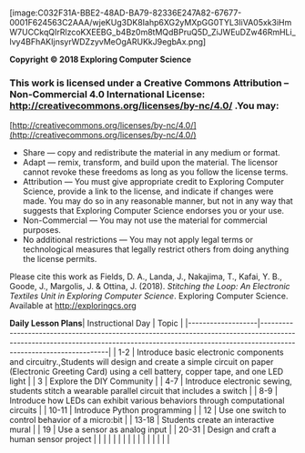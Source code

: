 # 


[image:C032F31A-BBE2-48AD-BA79-82336E247A82-67677-0001F624563C2AAA/wjeKUg3DK8Iahp6XG2yMXpGG0TYL3IiVA05xk3iHmW7UCCkqQIrRlzcoKXEEBG_b4Bz0m8tMQdBPruQ5D_ZiJWEuDZw46RmHLi_lvy4BFhAKIjnsyrWDZzyvMeOgARUKkJ9egbAx.png]

**Copyright © 2018 Exploring Computer Science**
### This work is licensed under a Creative Commons Attribution – Non-Commercial 4.0 International License:  http://creativecommons.org/licenses/by-nc/4.0/ .You may:

[http://creativecommons.org/licenses/by-nc/4.0/](http://creativecommons.org/licenses/by-nc/4.0/)

* Share — copy and redistribute the material in any medium or format.
* Adapt — remix, transform, and build upon the material. The licensor cannot revoke these freedoms as long as you follow the license terms.
* Attribution — You must give appropriate credit to Exploring Computer Science, provide a link to the license, and indicate if changes were made. You may do so in any reasonable manner, but not in any way that suggests that Exploring Computer Science endorses you or your use.
* Non-Commercial — You may not use the material for commercial purposes.
* No additional restrictions — You may not apply legal terms or technological measures that legally restrict others from doing anything the license permits.

Please cite this work as Fields, D. A., Landa, J., Nakajima, T., Kafai, Y. B., Goode, J., Margolis, J. & Ottina, J. (2018). *Stitching the Loop: An Electronic Textiles Unit in Exploring Computer Science*. Exploring Computer Science. Available at http://exploringcs.org

**Daily Lesson Plans**| Instructional Day | Topic                                                                                                                                                                                          |
|-------------------|------------------------------------------------------------------------------------------------------------------------------------------------------------------------------------------------|
| 1-2               | Introduce basic electronic components and circuitry.,Students will design and create a simple circuit on paper (Electronic Greeting Card) using a cell battery, copper tape, and one LED light |
| 3                 | Explore the DIY Community                                                                                                                                                                      |
| 4-7               | Introduce electronic sewing, students stitch a wearable parallel circuit that includes a switch                                                                                                |
| 8-9               | Introduce how LEDs can exhibit various behaviors through computational circuits                                                                                                                |
| 10-11             | Introduce Python programming                                                                                                                                                                   |
| 12                | Use one switch to control behavior of a micro:bit                                                                                                                                              |
| 13-18             | Students create an interactive mural                                                                                                                                                           |
| 19                | Use a sensor as analog input                                                                                                                                                                   |
| 20-31             | Design and craft a human sensor project                                                                                                                                                        |
|                   |                                                                                                                                                                                                |
|                   |                                                                                                                                                                                                |
|                   |                                                                                                                                                                                                |
|                   |                                                                                                                                                                                                |
|                   |                                                                                                                                                                                                |